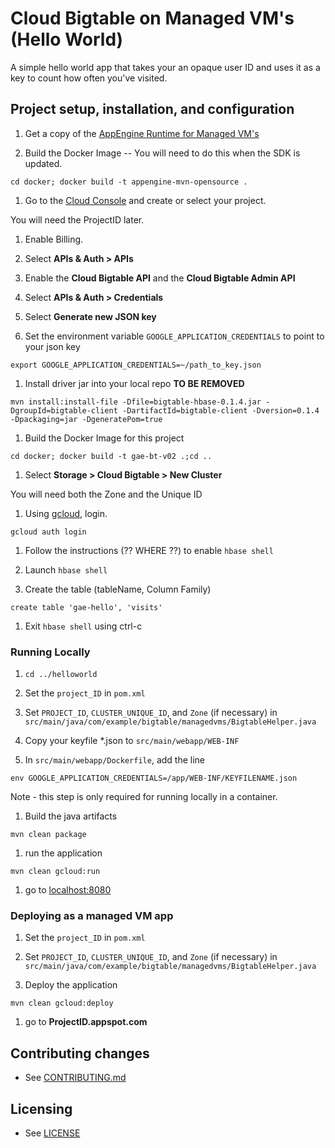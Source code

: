 # Cloud Bigtable on Managed VM's (Hello World)

A simple hello world app that takes your an opaque user ID and uses it as a key to count how often you've
visited.

## Project setup, installation, and configuration

1. Get a copy of the [AppEngine Runtime for Managed VM's](https://github.com/GoogleCloudPlatform/appengine-java-vm-runtime/)

1. Build the Docker Image -- You will need to do this when the SDK is updated.

  `cd docker; docker build -t appengine-mvn-opensource .` 

1. Go to the [Cloud Console](https://cloud.google.com/console) and create or select your project.

 You will need the ProjectID later.

1. Enable Billing.

1. Select **APIs & Auth > APIs**  

1. Enable the **Cloud Bigtable API** and the **Cloud Bigtable Admin API**

1. Select **APIs & Auth > Credentials**

1. Select **Generate new JSON key**

1. Set the environment variable `GOOGLE_APPLICATION_CREDENTIALS` to point to your json key

 `export GOOGLE_APPLICATION_CREDENTIALS=~/path_to_key.json`

1. Install driver jar into your local repo **TO BE REMOVED**

 `mvn install:install-file -Dfile=bigtable-hbase-0.1.4.jar -DgroupId=bigtable-client -DartifactId=bigtable-client -Dversion=0.1.4 -Dpackaging=jar -DgeneratePom=true`

1. Build the Docker Image for this project

 `cd docker; docker build -t gae-bt-v02 .;cd ..`
 
1. Select **Storage > Cloud Bigtable > New Cluster**

  You will need both the Zone and the Unique ID
  
1. Using [gcloud](https://cloud.google.com/sdk/), login.

 `gcloud auth login`
 
1. Follow the instructions (?? WHERE ??) to enable `hbase shell`

1. Launch `hbase shell`

1. Create the table (tableName, Column Family)

 `create table 'gae-hello', 'visits'`
 
1. Exit `hbase shell` using ctrl-c


### Running Locally

1. `cd ../helloworld`

1. Set the `project_ID` in `pom.xml`

1. Set `PROJECT_ID`, `CLUSTER_UNIQUE_ID`, and `Zone` (if necessary) in `src/main/java/com/example/bigtable/managedvms/BigtableHelper.java`

1. Copy your keyfile *.json to `src/main/webapp/WEB-INF`

1. In `src/main/webapp/Dockerfile`, add the line 

 `env GOOGLE_APPLICATION_CREDENTIALS=/app/WEB-INF/KEYFILENAME.json`

 Note - this step is only required for running locally in a container.

1. Build the java artifacts
 
 `mvn clean package`

1. run the application

 `mvn clean gcloud:run`
 
1. go to [localhost:8080](localhost:8080)

### Deploying as a managed VM app

1. Set the `project_ID` in `pom.xml`

1. Set `PROJECT_ID`, `CLUSTER_UNIQUE_ID`, and `Zone` (if necessary) in `src/main/java/com/example/bigtable/managedvms/BigtableHelper.java`

1. Deploy the application

 `mvn clean gcloud:deploy`
 
1. go to **ProjectID.appspot.com**


## Contributing changes

* See [CONTRIBUTING.md](../../CONTRIBUTING.md)


## Licensing

* See [LICENSE](../../LICENSE)
